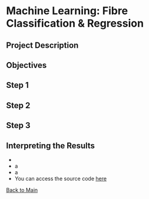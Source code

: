 # Machine Learning: Fibre Classification & Regression



## Project Description



## Objectives



## Step 1



## Step 2



## Step 3



## Interpreting the Results

- 
- a
- a
- You can access the source code [here](https://github.com/ewang58/ML-Fibre-Regression/tree/main/Code)



[Back to Main](https://ewang58.github.io/Portfolio/)
